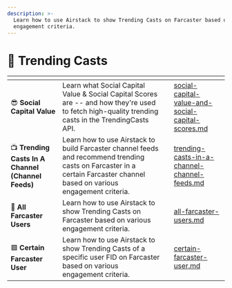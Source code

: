 ```yaml
---
description: >-
  Learn how to use Airstack to show Trending Casts on Farcaster based on various
  engagement criteria.
---
```


# 💬 Trending Casts

<table data-view="cards"><thead><tr><th></th><th></th><th></th><th data-hidden data-card-target data-type="content-ref"></th></tr></thead><tbody><tr><td><span data-gb-custom-inline data-tag="emoji" data-code="1f60e">😎</span> <strong>Social Capital Value</strong></td><td>Learn what Social Capital Value &#x26; Social Capital Scores are -- and how they're used to fetch high-quality trending casts in the TrendingCasts API.</td><td></td><td><a href="social-capital-value-and-social-capital-scores.md">social-capital-value-and-social-capital-scores.md</a></td></tr><tr><td><span data-gb-custom-inline data-tag="emoji" data-code="1f4fa">📺</span> <strong>Trending Casts In A Channel (Channel Feeds)</strong></td><td>Learn how to use Airstack to build Farcaster channel feeds and recommend trending casts on Farcaster in a certain Farcaster channel based on various engagement criteria.</td><td></td><td><a href="trending-casts-in-a-channel-channel-feeds.md">trending-casts-in-a-channel-channel-feeds.md</a></td></tr><tr><td><span data-gb-custom-inline data-tag="emoji" data-code="1f49c">💜</span> <strong>All Farcaster Users</strong></td><td>Learn how to use Airstack to show Trending Casts on Farcaster based on various engagement criteria.</td><td></td><td><a href="all-farcaster-users.md">all-farcaster-users.md</a></td></tr><tr><td><span data-gb-custom-inline data-tag="emoji" data-code="1f7ea">🟪</span> <strong>Certain Farcaster User</strong></td><td>Learn how to use Airstack to show Trending Casts of a specific user FID on Farcaster based on various engagement criteria.</td><td></td><td><a href="certain-farcaster-user.md">certain-farcaster-user.md</a></td></tr></tbody></table>
